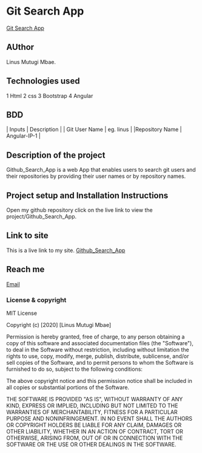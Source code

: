 # Git Search App
[Git Search App](https://github.com/linusmbae/Github_Search_App)

## AUthor
Linus Mutugi Mbae.

## Technologies used
1 Html
2 css
3 Bootstrap
4 Angular

## BDD
| Inputs | Description    |
| Git User Name       | eg. linus        |
|Repository Name       | Angular-IP-1       |

## Description of the project
Github_Search_App is a web App that enables users to search git users and their repositories by providing their user names or by repository names.

## Project setup and Installation Instructions
Open my github repository
click on the live link to view the project/Github_Search_App.

## Link to site
This is a live link to my site. [Github_Search_App](https://linusmbae.github.io/Github_Search_App/home)

## Reach me
[Email](linusmutugi5178@gmail.com)

### License & copyright
MIT License

Copyright (c) [2020] [Linus Mutugi Mbae]

Permission is hereby granted, free of charge, to any person obtaining a copy
of this software and associated documentation files (the "Software"), to deal
in the Software without restriction, including without limitation the rights
to use, copy, modify, merge, publish, distribute, sublicense, and/or sell
copies of the Software, and to permit persons to whom the Software is
furnished to do so, subject to the following conditions:

The above copyright notice and this permission notice shall be included in all
copies or substantial portions of the Software.

THE SOFTWARE IS PROVIDED "AS IS", WITHOUT WARRANTY OF ANY KIND, EXPRESS OR
IMPLIED, INCLUDING BUT NOT LIMITED TO THE WARRANTIES OF MERCHANTABILITY,
FITNESS FOR A PARTICULAR PURPOSE AND NONINFRINGEMENT. IN NO EVENT SHALL THE
AUTHORS OR COPYRIGHT HOLDERS BE LIABLE FOR ANY CLAIM, DAMAGES OR OTHER
LIABILITY, WHETHER IN AN ACTION OF CONTRACT, TORT OR OTHERWISE, ARISING FROM,
OUT OF OR IN CONNECTION WITH THE SOFTWARE OR THE USE OR OTHER DEALINGS IN THE
SOFTWARE.
